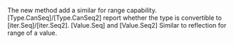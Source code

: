 The new method add a similar for range capability.
[Type.CanSeq]/[Type.CanSeq2] report whether the type is convertible to [iter.Seq]/[iter.Seq2].
[Value.Seq] and [Value.Seq2] Similar to reflection for range of a value.